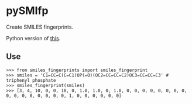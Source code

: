 # pySMIfp

Create SMILES fingerprints. 

Python version of [this](https://pubs.acs.org/doi/10.1021/ci400206h).

## Use
```
>>> from smiles_fingerprints import smiles_fingerprint
>>> smiles = 'C1=CC=C(C=C1)OP(=O)(OC2=CC=CC=C2)OC3=CC=CC=C3' # triphenyl phosphate
>>> smiles_fingerprint(smiles)
>>> [3, 4, 10, 0, 0, 18, 0, 1.0, 1.0, 0, 1.0, 0, 0, 0, 0, 0, 0, 0, 0, 0, 0, 0, 0, 0, 0, 0, 0, 1, 0, 0, 0, 0, 0, 0]
```
